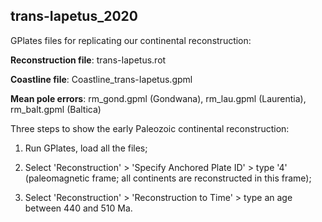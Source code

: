 ## trans-Iapetus_2020

GPlates  files for replicating our continental reconstruction:



__Reconstruction file__: trans-Iapetus.rot

__Coastline file__: Coastline_trans-Iapetus.gpml

__Mean pole errors__: rm_gond.gpml (Gondwana), rm_lau.gpml (Laurentia), rm_balt.gpml (Baltica)



Three steps to show the early Paleozoic continental reconstruction:

1. Run GPlates, load all the files;

2. Select 'Reconstruction' > 'Specify Anchored Plate ID' > type '4' (paleomagnetic frame; all continents are reconstructed in this frame);

3. Select 'Reconstruction' > 'Reconstruction to Time' > type an age between 440 and 510 Ma.
